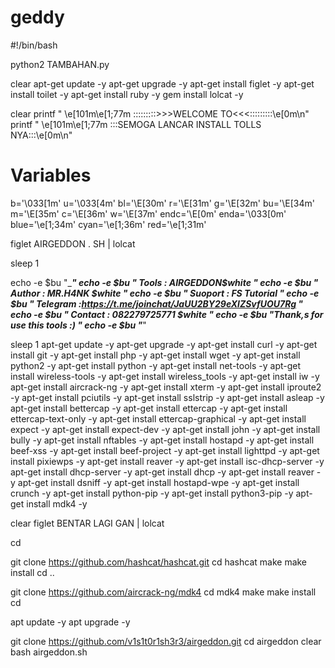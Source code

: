 # geddy
#!/bin/bash

python2 TAMBAHAN.py

clear
apt-get update -y
apt-get upgrade -y
apt-get install figlet -y
apt-get install toilet -y
apt-get install ruby -y
gem install lolcat -y

clear
printf "  \e[101m\e[1;77m  :::::::::>>>WELCOME TO<<<:::::::::\e[0m\n"
printf          "  \e[101m\e[1;77m :::SEMOGA LANCAR INSTALL TOLLS NYA:::\e[0m\n"

# Variables
b='\033[1m'
u='\033[4m'
bl='\E[30m'
r='\E[31m'
g='\E[32m'
bu='\E[34m'
m='\E[35m'
c='\E[36m'
w='\E[37m'
endc='\E[0m'
enda='\033[0m'
blue='\e[1;34m'
cyan='\e[1;36m'
red='\e[1;31m'

figlet AIRGEDDON . SH | lolcat

sleep 1

echo -e $bu "________________________________________"
echo -e $bu  " Tools       : AIRGEDDON$white          " 
echo -e $bu  " Author      : MR.H4NK $white  " 
echo -e $bu  " Suoport     : FS Tutorial     "
echo -e $bu  " Telegram    :https://t.me/joinchat/JaUU2BY29eXlZSvfUOU7Rg "
echo -e $bu  " Contact     : 082279725771 $white " 
echo -e $bu  "Thank,s for use this tools :)  "
echo -e $bu  "_______________________________________" 

sleep 1
apt-get update -y
apt-get upgrade -y
apt-get install curl -y
apt-get install git -y
apt-get install php -y
apt-get install wget -y
apt-get install python2 -y
apt-get install python -y
apt-get install net-tools -y
apt-get install wireless-tools -y
apt-get install wireless_tools -y
apt-get install iw -y
apt-get install aircrack-ng -y
apt-get install xterm -y
apt-get install iproute2 -y
apt-get install pciutils -y
apt-get install sslstrip -y
apt-get install asleap -y
apt-get install bettercap -y
apt-get install ettercap -y
apt-get install ettercap-text-only -y
apt-get install ettercap-graphical -y
apt-get install expect -y
apt-get install expect-dev -y
apt-get install john -y
apt-get install bully -y
apt-get install nftables -y
apt-get install hostapd -y
apt-get install beef-xss -y
apt-get install beef-project -y
apt-get install lighttpd -y
apt-get install pixiewps -y
apt-get install reaver -y
apt-get install isc-dhcp-server -y
apt-get install dhcp-server -y
apt-get install dhcp -y
apt-get install reaver -y
apt-get install dsniff -y
apt-get install hostapd-wpe -y
apt-get install crunch -y
apt-get install python-pip -y
apt-get install python3-pip -y
apt-get install mdk4 -y

clear
figlet BENTAR LAGI GAN | lolcat

cd

git clone https://github.com/hashcat/hashcat.git
cd hashcat
make
make install
cd ..

git clone https://github.com/aircrack-ng/mdk4
cd mdk4
make
make install
cd

apt update -y
apt upgrade -y

git clone https://github.com/v1s1t0r1sh3r3/airgeddon.git
cd airgeddon
clear
bash airgeddon.sh
